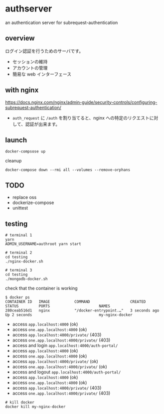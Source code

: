 # authserver

an authentication server for subrequest-authentication

## overview

ログイン認証を行うためのサーバです。

- セッションの維持
- アカウントの管理
- 簡易な web インターフェース

## with nginx

https://docs.nginx.com/nginx/admin-guide/security-controls/configuring-subrequest-authentication/

- `auth_request` に `/auth` を割り当てると、nginx への特定のリクエストに対して、認証が出来ます。

## launch

```
docker-compsose up
```

cleanup

```
docker-compose down --rmi all --volumes --remove-orphans
```

## TODO

- replace oss
- dockerize-compose
- unittest

## testing

```
# terminal 1
yarn
ADMIN_USERNAME=authroot yarn start
```

```
# terminal 2
cd testing
./nginx-docker.sh
```

```
# terminal 3
cd testing
./mongodb-docker.sh
```

check that the container is working

```
$ docker ps
CONTAINER ID   IMAGE           COMMAND                  CREATED         STATUS         PORTS                      NAMES
280ceab516d1   nginx           "/docker-entrypoint.…"   3 seconds ago   Up 2 seconds                              my-nginx-docker
```

- access `app.localhost:4000` (ok)
- access `one.app.localhost:4000` (ok)
- access `app.localhost:4000/private/` (403)
- access `one.app.localhost:4000/private/` (403)
- access and login `app.localhost:4000/auth-portal/`
- access `app.localhost:4000` (ok)
- access `one.app.localhost:4000` (ok)
- access `app.localhost:4000/private/` (ok)
- access `one.app.localhost:4000/private/` (ok)
- access and logout `app.localhost:4000/auth-portal/`
- access `app.localhost:4000` (ok)
- access `one.app.localhost:4000` (ok)
- access `app.localhost:4000/private/` (403)
- access `one.app.localhost:4000/private/` (403)

```
# kill docker
docker kill my-nginx-docker
```
